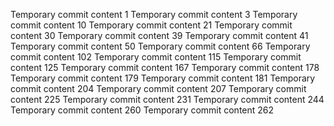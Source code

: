 Temporary commit content 1
Temporary commit content 3
Temporary commit content 10
Temporary commit content 21
Temporary commit content 30
Temporary commit content 39
Temporary commit content 41
Temporary commit content 50
Temporary commit content 66
Temporary commit content 102
Temporary commit content 115
Temporary commit content 125
Temporary commit content 167
Temporary commit content 178
Temporary commit content 179
Temporary commit content 181
Temporary commit content 204
Temporary commit content 207
Temporary commit content 225
Temporary commit content 231
Temporary commit content 244
Temporary commit content 260
Temporary commit content 262
